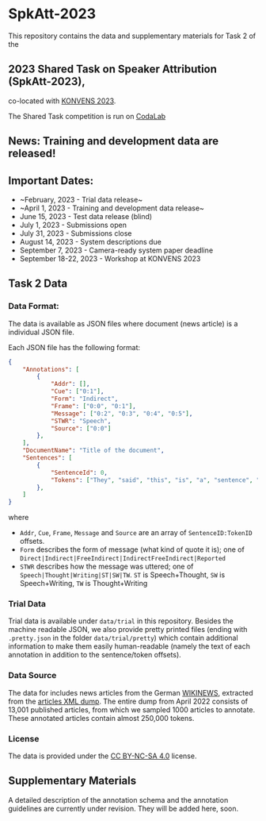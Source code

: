 # SpkAtt-2023

This repository contains the data and supplementary materials for Task 2 of the 

## 2023 Shared Task on Speaker Attribution (SpkAtt-2023),

co-located with [KONVENS 2023](https://www.thi.de/konvens-2023/).

The Shared Task competition is run on [CodaLab](https://codalab.lisn.upsaclay.fr/competitions/10431)

## News: Training and development data are released!

## Important Dates:

 * ~February, 2023 - Trial data release~
 * ~April 1, 2023 - Training and development data release~
 * June 15, 2023 - Test data release (blind)
 * July 1, 2023 - Submissions open
 * July 31, 2023 - Submissions close
 * August 14, 2023 - System descriptions due
 * September 7, 2023 - Camera-ready system paper deadline
 * September 18-22, 2023 - Workshop at KONVENS 2023

## Task 2 Data

### Data Format:

The data is available as JSON files where document (news article) is a individual JSON file.

Each JSON file has the following format:

```json
{
    "Annotations": [
        {
            "Addr": [],
            "Cue": ["0:1"],
            "Form": "Indirect",
            "Frame": ["0:0", "0:1"],
            "Message": ["0:2", "0:3", "0:4", "0:5"],
            "STWR": "Speech",
            "Source": ["0:0"]
        },
    ],
    "DocumentName": "Title of the document",
    "Sentences": [
        {
            "SentenceId": 0,
            "Tokens": ["They", "said", "this", "is", "a", "sentence", "."]
        },
    ]
}
```

where

* `Addr`, `Cue`, `Frame`, `Message` and `Source` are an array of `SentenceID:TokenID` offsets.
* `Form` describes the form of message (what kind of quote it is); one of `Direct|Indirect|FreeIndirect|IndirectFreeIndirect|Reported`
* `STWR` describes how the message was uttered; one of `Speech|Thought|Writing|ST|SW|TW`. `ST` is Speech+Thought, `SW` is Speech+Writing, `TW` is Thought+Writing




### Trial Data

Trial data is available under `data/trial` in this repository.
Besides the machine readable JSON, we also provide pretty printed files (ending with `.pretty.json` in the folder `data/trial/pretty`) which contain additional information to make them easily human-readable (namely the text of each annotation in addition to the sentence/token offsets).

### Data Source

The data for includes news articles from the German [WIKINEWS](https://de.wikinews.org/), extracted from the [articles XML dump](https://dumps.wikimedia.org/dewikinews/).
The entire dump from April 2022 consists of 13,001 published articles, from which we sampled 1000 articles to annotate.
These annotated articles contain almost 250,000 tokens.

### License

The data is provided under the [CC BY-NC-SA 4.0](https://creativecommons.org/licenses/by-nc-sa/4.0/) license.

## Supplementary Materials

A detailed description of the annotation schema and the annotation guidelines are currently under revision. They will be added here, soon.
